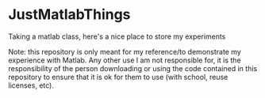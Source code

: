 # JustMatlabThings
 Taking a matlab class, here's a nice place to store my experiments

Note: this repository is only meant for my reference/to demonstrate my experience with Matlab. Any other use I am not responsible for, it is the responsibility of the person downloading or using the code contained in this repository to ensure that it is ok for them to use (with school, reuse licenses, etc).
